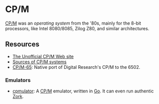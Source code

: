 CP/M
====

[CP/M] was an _operating system_ from the '80s, mainly for the 8-bit processors,
like Intel 8080/8085, Zilog Z80, and similar architectures.

Resources
---------

 - [The Unofficial CP/M Web site](http://www.cpm.z80.de/)
 - [Sources of CP/M systems](http://www.cpm.z80.de/source.html)
 - [CP/M-65](https://github.com/davidgiven/cpm65):
   Native port of Digital Research's CP/M to the 6502.

### Emulators ###

 - [cpmulator](https://github.com/skx/cpmulator):
   A [CP/M] emulator, written in [Go](https://go.dev/).
   It can even run authentic [Zork](https://en.wikipedia.org/wiki/Zork).


[CP/M]:		https://en.wikipedia.org/wiki/CP/M
